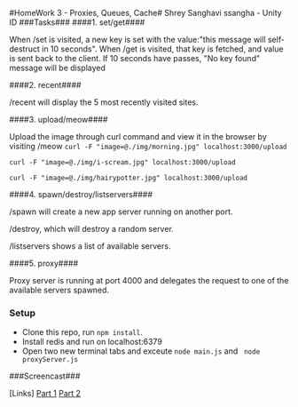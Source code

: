 #HomeWork 3 - Proxies, Queues, Cache#
Shrey Sanghavi
ssangha - Unity ID
###Tasks###
####1. set/get####

When /set is visited, a new key is set with the value:"this message will self-destruct in 10 seconds".
When /get is visited, that key is fetched, and value is sent back to the client.
If 10 seconds have passes, "No key found" message will be displayed

####2. recent####

/recent will display the 5 most recently visited sites.

####3. upload/meow####

Upload the image through curl command and view it in the browser by visiting /meow
`curl -F "image=@./img/morning.jpg" localhost:3000/upload`

`curl -F "image=@./img/i-scream.jpg" localhost:3000/upload`

`curl -F "image=@./img/hairypotter.jpg" localhost:3000/upload`

####4. spawn/destroy/listservers####

/spawn will create a new app server running on another port.

/destroy, which will destroy a random server.

/listservers shows a list of available servers.


####5. proxy####

Proxy server is running at port 4000 and delegates the request to one of the available servers spawned.

### Setup

* Clone this repo, run `npm install`.
* Install redis and run on localhost:6379
* Open two new terminal tabs and exceute ``` node main.js ``` and ``` node proxyServer.js```


###Screencast###

[Links]
[Part 1](https://youtu.be/tRcweEq2E2c)
[Part 2](https://youtu.be/)
